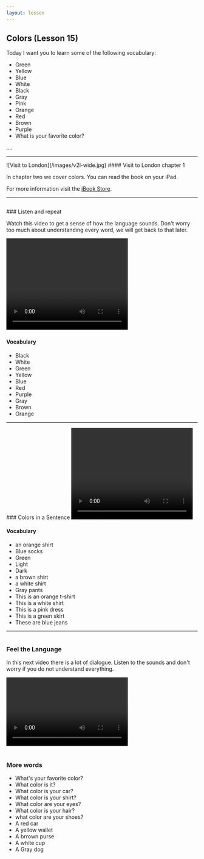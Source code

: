 ```yaml
---
layout: lesson
---
```

## Colors (Lesson 15)


Today I want you to learn some of the following vocabulary:

* Green 
* Yellow
* Blue
* White
* Black
* Gray
* Pink 
* Orange
* Red
* Brown
* Purple
* What is your favorite color? 


….

<hr>
![Visit to London](/images/v2l-wide.jpg)
#### Visit to London chapter 1

In chapter two we cover colors. 
You can read the book on your iPad.

For more information visit the [iBook Store](https://itunes.apple.com/us/book/portuguese-for-travelers/id568515833).

<hr>

<hr style="page-break-before:always;height:0;">
### Listen and repeat 

Watch this video to get a sense of how the language sounds. Don't worry too much about understanding every word, we will get back to that later.


<video width="320" height="240" preload="none">
    <source type="video/youtube" src="https://www.youtube.com/watch?v=RSKTEvPpXTc" />
</video>

#### Vocabulary

* Black
* White
* Green
* Yellow
* Blue
* Red
* Purple
* Gray
* Brown 
* Orange

<hr>
### Colors in a Sentence

<video width="320" height="240" preload="none">
    <source type="video/youtube" src="https://www.youtube.com/watch?v=XqVEKCudyDI" />
</video>

#### Vocabulary

* an orange shirt
* Blue socks 
* Green 
* Light 
* Dark
* a brown shirt 
* a white shirt
* Gray pants 
* This is an orange t-shirt
* This is a white shirt 
* This is a pink dress
* This is a green skirt 
* These are blue jeans

<hr>


<hr style="page-break-before:always;height:0;">

### Feel the Language

In this next video there is a lot of dialogue. 
Listen to the sounds and don't worry if you do not understand everything.

<video width="320" height="180" preload="none">
    <source type="video/youtube" src="https://www.youtube.com/watch?v=eNIDVh-7Lx4" />
</video>


<hr style="page-break-before:always;height:0;">

### More words


* What's your favorite color?
* What color is it? 
* What color is your car?
* What color is your shirt?
* What color are your eyes?
* What color is your hair?
* what color are your shoes? 
* A red car
* A yellow wallet
* A brrown purse 
* A white cup
* A Gray dog 






